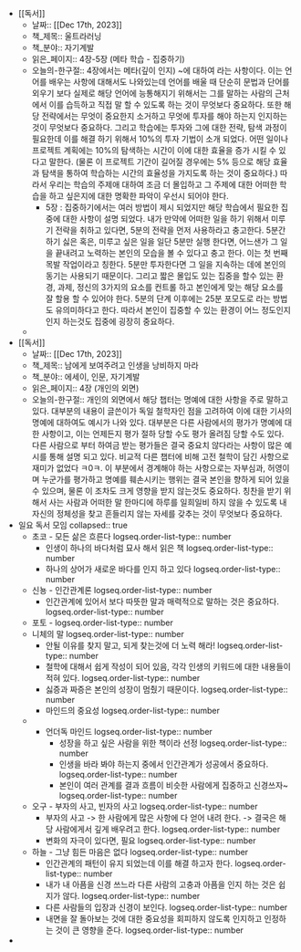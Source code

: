 - [[독서]]
	- 날짜:: [[Dec 17th, 2023]]
	- 책_제목:: 울트라러닝
	- 책_분야:: 자기계발
	- 읽은_페이지:: 4장-5장 (메타 학습 - 집중하기)
	- 오늘의-한구절:: 4장에서는 메타(깊이 인지) ~에 대하여 라는 사항이다. 이는 언어를 배우는 사항에 대해서도 나와있는데 언어를 배울 때 단순히 문법과 단어를 외우기 보다 실제로 해당 언어에 능통해지기 위해서는 그를 말하는 사람의 근처에서 이를 습득하고 직접 말 할 수 있도록 하는 것이 무엇보다 중요하다. 또한 해당 전략에서는 무엇이 중요한지 소거하고 무엇에 투자를 해야 하는지 인지하는 것이 무엇보다 중요하다. 그리고 학습에는 투자와 그에 대한 전략, 탐색 과정이 필요한데 이를 해결 하기 위해서 10%의 투자 기법이 소개 되었다. 어떤 일이나 프로젝트 계획에는 10%의 탐색하는 시간이 이에 대한 효율을 증가 시킬 수 있다고 말한다. (물론 이 프로젝트 기간이 길어질 경우에는 5% 등으로 해당 효율과 탐색을 통하여 학습하는 시간의 효율성을 가지도록 하는 것이 중요하다.) 따라서 우리는 학습의 주제애 대하여 조금 더 몰입하고 그 주제에 대한 어떠한 학습을 하고 싶은지에 대한 명확한 파악이 우선시 되어야 한다.
		- 5장 : 집중하기에서는 여러 방법이 제시 되었지만 해당 학습에서 필요한 집중에 대한 사항이 설명 되었다. 내가 만약에 어떠한 일을 하기 위해서 미루기 전략을 취하고 있다면, 5분의 전략을 먼저 사용하라고 충고한다. 5분간 하기 싫은 혹은, 미루고 싶은 일을 일단 5분만 실행 한다면, 어느샌가 그 일을 끝내려고 노력하는 본인의 모습을 볼 수 있다고 충고 한다. 이는 첫 번째 목발 작업이라고 칭한다. 5분만 투자한다면 그 일을 지속하는 데에 본인의 동기는 사용되기 때문이다. 그리고 짧은 몰입도 있는 집중을 할수 있는 환경, 과제, 정신의 3가지의 요소를 컨트롤 하고 본인에게 맞는 해당 요소를 잘 할용 할 수 있어야 한다. 5분의 단계 이후에는 25분 포모도로 라는 방법도 유의미하다고 한다. 따라서 본인이 집중할 수 있는 환경이 어느 정도인지 인지 하는것도 집중에 굉장히 중요하다.
	-
- [[독서]]
	- 날짜:: [[Dec 17th, 2023]]
	- 책_제목:: 남에게 보여주려고 인생을 낭비하지 마라
	- 책_분야:: 에세이, 인문, 자기계발
	- 읽은_페이지:: 4장 (개인의 외면)
	- 오늘의-한구절:: 개인의 외면에서 해당 챕터는 명예에 대한 사항을 주로 말하고 있다. 대부분의 내용이 글쓴이가 독일 철학자인 점을 고려하여 이에 대한 기사의 명예에 대하여도 예시가 나와 있다. 대부분은 다른 사람에서의 평가가 명예에 대한 사항이고, 이는 언제든지 평가 절하 당할 수도 평가 올려짐 당할 수도 있다. 다른 사람으로 부터 하여금 받는 평가들은 결국 중요치 않다라는 사항이 많은 예시를 통해 설명 되고 있다. 비교적 다른 챕터에 비해 고전 철학이 담긴 사항으로 재미가 없었다 ㅋ0ㅋ. 이 부분에서 경계해야 하는 사항으로는 자부심과, 허영이며 누군가를 평가하고 명예를 훼손시키는 행위는 결국 본인을 향하게 되어 있을 수 있으며, 물론 이 조차도 크게 영향을 받지 않는것도 중요하다. 칭찬을 받기 위해서 사는 사람과 어떠한 말 한마디에 하루를 일희일비 하지 않을 수 있도록 내 자신의 정체성을 찾고 흔들리지 않는 자세를 갖추는 것이 무엇보다 중요하다.
- 일요 독서 모임
  collapsed:: true
	- 초코 - 모든 삶은 흐른다
	  logseq.order-list-type:: number
		- 인생이 하나의 바다처럼 묘사 해서 읽은 책
		  logseq.order-list-type:: number
		- 하나의 상어가 새로운 바다를 인지 하고 있다
		  logseq.order-list-type:: number
	- 신뇽 - 인간관계론
	  logseq.order-list-type:: number
		- 인간관계에 있어서 보다 따뜻한 말과 매력적으로 말하는 것은 중요하다.
		  logseq.order-list-type:: number
	- 포토 -
	  logseq.order-list-type:: number
	- 니체의 말
	  logseq.order-list-type:: number
		- 안될 이유를 찾지 말고, 되게 찾는것에 더 노력 해라!
		  logseq.order-list-type:: number
		- 철학에 대해서 쉽게 작성이 되어 있음, 각각 인생의 키워드에 대한 내용들이 적혀 있다.
		  logseq.order-list-type:: number
		- 싫증과 짜증은 본인의 성장이 멈췄기 때문이다.
		  logseq.order-list-type:: number
		- 마인드의 중요성
		  logseq.order-list-type:: number
	- - 언더독 마인드
	  logseq.order-list-type:: number
		- 성장을 하고 싶은 사람을 위한 책이라 선정
		  logseq.order-list-type:: number
		- 인생을 바라 봐야 하는지 중에서 인간관계가 성공에서 중요하다. 
		  logseq.order-list-type:: number
		- 본인이 여러 관계를 결과 흐름이 비슷한 사람에게 집중하고 신경쓰자~
		  logseq.order-list-type:: number
	- 오구 - 부자의 사고, 빈자의 사고
	  logseq.order-list-type:: number
		- 부자의 사고 -> 한 사람에게 많은 사항에 다 얻어 내려 한다. -> 결국은 해당 사람에게서 깊게 배우려고 한다.
		  logseq.order-list-type:: number
		- 변화의 자극이 있다면, 필요
		  logseq.order-list-type:: number
	- 하늘 - 그냥 힘든 마음은 없다
	  logseq.order-list-type:: number
		- 인간관계의 패턴이 유지 되었는데 이를 해결 하고자 한다.
		  logseq.order-list-type:: number
		- 내가 내 아픔을 신경 쓰느라 다른 사람의 고충과 아픔을 인지 하는 것은 쉽지가 않다.
		  logseq.order-list-type:: number
		- 다른 사람들의 입장과 신경이 보인다.
		  logseq.order-list-type:: number
		- 내면을 잘 돌아보는 것에 대한 중요성을 회피하지 않도록 인지하고 인정하는 것이 큰 영향을 준다.
		  logseq.order-list-type:: number
-
